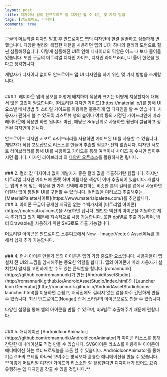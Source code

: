 ```yaml
---
layout: post
title: 디자이너 없이 안드로이드 앱 디자인 할 수 있는 몇 가지 방법
tags: [안드로이드, 디자인]
comments: true
---
```


구글의 머트리얼 디자인 발표 후 안드로이드 앱의 디자인이 한결 깔끔하고 심플하게 변했습니다. 다양한 컬러와 복잡한 패턴을 사용하던 앱의 UI가 하나의 컬러와 도형으로 훨씬 심플해졌습니다. 이렇게 심플해진 UI로 인해 디자이너의 역할은 어느 때 보다 줄어들었습니다. 또한 구글의 머트리얼 디자인 가이드, 디자인 라이브러리, UI 툴이 한몫을 했다고 생각합니다.  

개발자가 디자이너 없이도 안드로이드 앱 UI 디자인을 하기 위한 몇 가지 방법을 소개합니다.  

 
<br>
### 1. 레이아웃
앱의 정보를 어떻게 배치하며 색상과 크기는 어떻게 지정할지에 대해서 많은 고민이 필요합니다. [머트리얼 디자인 가이드](https://material.io/)를 통해 UI 요소별 배치방법 및 스타일 가이드를 이용하면 훌륭하게 앱 디자인을 할 수 있습니다. 사용자가 편하게 볼 수 있도록 리스트뷰 행의 높이나 여백 등의 기정된 가이드라인에 따라 레이아웃에 적용만 하면 됩니다. 마진, 패딩은 8dp단위로 사용하면 훨씬더 깔끔하고 정돈된 디자인이 됩니다.  



안드로이드 디자인 서포트 라이브러리를 사용하면 가이드된 UI를 사용할 수 있습니다. 개발자가 직접 포토샵으로 리소스를 만들어 추출할 필요가 전혀 없습니다. 디자인 서포트 라이브러리를 통해 UI를 사용하고 가이드를 통해 여백이나 사이즈 등 수치만 잡아주시면 됩니다. 디자인 라이브러리 외 [다양한 오픈소스](https://kmshack.github.io/AndroidUICollection)를 활용하시면 됩니다.  

<br>
### 2. 컬러 값
디자이너 없이 개발자가 좋은 컬러 값을 추출하기란 힘듭니다. 하지만 머트리얼 디자인 가이드에 플랫 하며 아름다운 색상이 이미 추출되어 있습니다. 개발자는 앱의 BI에 맞는 색상을 한 가지 선택해 추천하는 비슷한 톤의 컬러를 앱에서 사용하면 이질감 없이 통일된 UI를 구현할 수 있습니다.  컬러값을 미리보고 추출해주는  [MaterialPalette사이트](https://www.materialpalette.com/)를 추천합니다.  



<br>
### 3. 아이콘
구글이 공개한 저작권 없는 수백가지의 [머트리얼 아이콘](https://material.io/icons/)을 사용하면 됩니다. 웬만한 액션의 아이콘을 지원하고 계속 추가되고 있기 때문에 지속적으로 사용 가능합니다. 또한 dpi별로 추출 가능하며, 백터 Drawable을 사용하기 위한 SVG로도 추출 가능합니다.  

머트리얼 아이콘은 안드로이드 스튜디오에서 New – Image(Vector) Asset메뉴를 통해서 쉽게 추가 가능합니다.  


<br>
### 4. 런처 아이콘 만들기
앱의 아이콘은 앱의 가장 중요한 요소입니다. 사용자들이 앱 설치 전 UI의 느낌을 암시해주는 중요한 역할을 합니다. 앱의 아이콘에 따라 사용자가 설치할지 말지를 고민하게 할 수도 있는 큰역할을 합니다. [romannurik](https://github.com/romannurik)가 만든 [AndroidAssetStudio](http://romannurik.github.io/AndroidAssetStudio/index.html)의 [Launcher Icon Generator](http://romannurik.github.io/AndroidAssetStudio/icons-launcher.html)를 이용하면 손쉽고, 저작권에도 걸리지 않는 앱을 아주 간단하게 만들 수 있습니다. 최신 안드로이드(Nougat) 런처 스타일의 아이콘으로도 만들 수 있습니다.  


다양한 설정을 통해 앱의 아이콘을 만들 수 있으며, dpi별로 추출해주기 때문에 편합니다.  

<br>
### 5. 애니메이션
[AndroidIconAnimator](https://github.com/romannurik/AndroidIconAnimator)와 아이콘 리소스를 통해 간단한 애니메이션도 직접 만들 수 있습니다. SVG아이콘 리소스를 이용하여 아이콘이 애니메이션 하는 백터드로워블을 추출 할 수 있습니다.   AndroidIconAnimator를 통해 기존 GIF의 프레임 하나씩 보여주는 방식보다 훌륭한 애니메이션을 만들 수 있습니다.  


<br>
**이렇게 머트리얼 디자인 가이드와 리스소만 잘 활용한다면 디자이너가 없어도 요즘 유행하는 앱 디자인을 갖출 수 있을 것입니다.**

